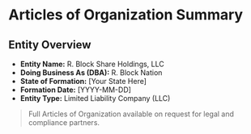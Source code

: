 # Articles of Organization Summary

## Entity Overview

- **Entity Name:** R. Block Share Holdings, LLC
- **Doing Business As (DBA):** R. Block Nation
- **State of Formation:** [Your State Here]
- **Formation Date:** [YYYY-MM-DD]
- **Entity Type:** Limited Liability Company (LLC)

> Full Articles of Organization available on request for legal and compliance partners.

